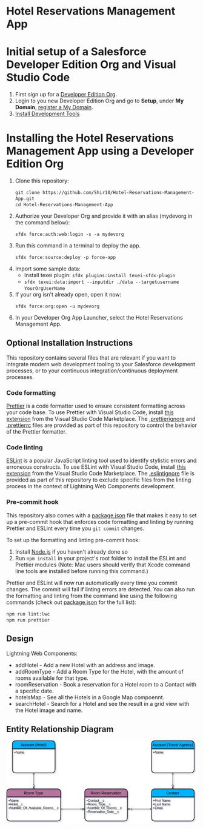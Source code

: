 # Hotel Reservations Management App

# Initial setup of a Salesforce Developer Edition Org and Visual Studio Code

1. First sign up for a [Developer Edition Org](https://developer.salesforce.com/signup).
2. Login to you new Developer Edition Org and go to **Setup**, under **My Domain**, [register a My Domain](https://help.salesforce.com/articleView?id=domain_name_setup.htm&type=5).
3. [Install Development Tools](https://trailhead.salesforce.com/content/learn/projects/set-up-your-lightning-web-components-developer-tools/install-development-tools?trail_id=build-lightning-web-components)

# Installing the Hotel Reservations Management App using a Developer Edition Org

1. Clone this repository:
    ```
    git clone https://github.com/Shir10/Hotel-Reservations-Management-App.git
    cd Hotel-Reservations-Management-App
    ```
2. Authorize your Developer Org and provide it with an alias (mydevorg in the command below):
    ```
    sfdx force:auth:web:login -s -a mydevorg
    ```
3. Run this command in a terminal to deploy the app.
    ```
    sfdx force:source:deploy -p force-app
    ```
4. Import some sample data:
    - Install texei plugin: ```sfdx plugins:install texei-sfdx-plugin```
    - ```sfdx texei:data:import --inputdir ./data --targetusername YourOrgUserName```
5. If your org isn't already open, open it now:
    ```
    sfdx force:org:open -u mydevorg
    ```
6. In your Developer Org App Launcher, select the Hotel Reservations Management App.

<div style="page-break-after: always;"></div>

## Optional Installation Instructions

This repository contains several files that are relevant if you want to integrate modern web development tooling to your Salesforce development processes, or to your continuous integration/continuous deployment processes.

### Code formatting

[Prettier](https://prettier.io 'https://prettier.io/') is a code formatter used to ensure consistent formatting across your code base. To use Prettier with Visual Studio Code, install [this extension](https://marketplace.visualstudio.com/items?itemName=esbenp.prettier-vscode) from the Visual Studio Code Marketplace. The [.prettierignore](/.prettierignore) and [.prettierrc](/.prettierrc) files are provided as part of this repository to control the behavior of the Prettier formatter.

### Code linting

[ESLint](https://eslint.org/) is a popular JavaScript linting tool used to identify stylistic errors and erroneous constructs. To use ESLint with Visual Studio Code, install [this extension](https://marketplace.visualstudio.com/items?itemName=salesforce.salesforcedx-vscode-lwc) from the Visual Studio Code Marketplace. The [.eslintignore](/.eslintignore) file is provided as part of this repository to exclude specific files from the linting process in the context of Lightning Web Components development.

### Pre-commit hook

This repository also comes with a [package.json](./package.json) file that makes it easy to set up a pre-commit hook that enforces code formatting and linting by running Prettier and ESLint every time you `git commit` changes.

To set up the formatting and linting pre-commit hook:

1. Install [Node.js](https://nodejs.org) if you haven't already done so
2. Run `npm install` in your project's root folder to install the ESLint and Prettier modules (Note: Mac users should verify that Xcode command line tools are installed before running this command.)

Prettier and ESLint will now run automatically every time you commit changes. The commit will fail if linting errors are detected. You can also run the formatting and linting from the command line using the following commands (check out [package.json](./package.json) for the full list):

```
npm run lint:lwc
npm run prettier
```

<div style="page-break-after: always;"></div>

## Design

Lightning Web Components:
- addHotel - Add a new Hotel with an address and image.
- addRoomType - Add a Room Type for the Hotel, with the amount of rooms available for that type.
- roomReservation - Book a reservation for a Hotel room to a Contact with a specific date.
- hotelsMap - See all the Hotels in a Google Map compoennt.
- searchHotel - Search for a Hotel and see the result in a grid view with the Hotel image and name.

## Entity Relationship Diagram

![alt text](common/images/Hotel%20Reservation%20ERD.png "ERD")
